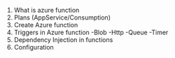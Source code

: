 1. What is azure function
1. Plans (AppService/Consumption)
1. Create Azure function
1. Triggers in Azure function
   -Blob
   -Http
   -Queue
   -Timer
1. Dependency Injection in functions
1. Configuration

